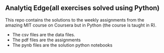 ## Analytiq Edge(all exercises solved using Python)
This repo contains the solutions to the weekly assignments from the amazing MIT course on Coursera but in Python (the course is taught in R). 
* The csv files are the data files.
* The pdf files are the assignments
* The pynb files are the solution python notebooks 

